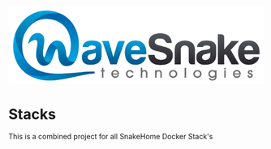 ![HomeGuide Dashboard](/Artifacts/wavesnake.png)
# Stacks
This is a combined project for all SnakeHome Docker Stack's 